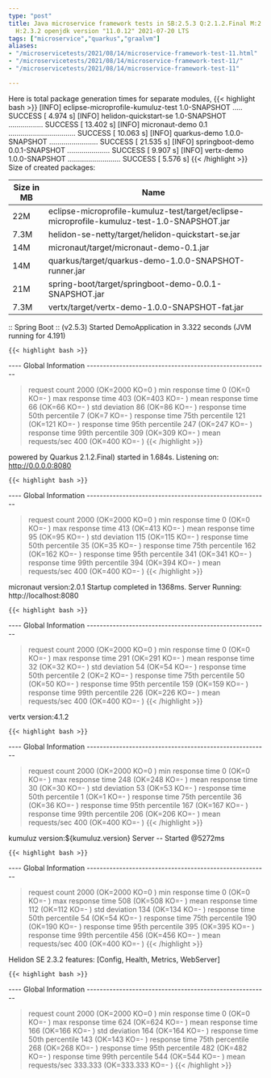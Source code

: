 ```yaml
---
type: "post"
title: Java microservice framework tests in SB:2.5.3 Q:2.1.2.Final M:2.5.12 V:4.1.2
  H:2.3.2 openjdk version "11.0.12" 2021-07-20 LTS
tags: ["microservice","quarkus","graalvm"]
aliases:
- "/microservicetests/2021/08/14/microservice-framework-test-11.html"
- "/microservicetests/2021/08/14/microservice-framework-test-11/"
- "/microservicetests/2021/08/14/microservice-framework-test-11"

---
```

 
Here is total package generation times for separate modules,
{{< highlight bash >}}
[INFO] eclipse-microprofile-kumuluz-test 1.0-SNAPSHOT ..... SUCCESS [  4.974 s]
[INFO] helidon-quickstart-se 1.0-SNAPSHOT ................. SUCCESS [ 13.402 s]
[INFO] micronaut-demo 0.1 ................................. SUCCESS [ 10.063 s]
[INFO] quarkus-demo 1.0.0-SNAPSHOT ........................ SUCCESS [ 21.535 s]
[INFO] springboot-demo 0.0.1-SNAPSHOT ..................... SUCCESS [  9.907 s]
[INFO] vertx-demo 1.0.0-SNAPSHOT .......................... SUCCESS [  5.576 s]
{{< /highlight >}}
Size of created packages:

| Size in MB |  Name |
|------------|-------|
| 22M | eclipse-microprofile-kumuluz-test/target/eclipse-microprofile-kumuluz-test-1.0-SNAPSHOT.jar |
| 7.3M | helidon-se-netty/target/helidon-quickstart-se.jar |
| 14M | micronaut/target/micronaut-demo-0.1.jar |
| 14M | quarkus/target/quarkus-demo-1.0.0-SNAPSHOT-runner.jar |
| 21M | spring-boot/target/springboot-demo-0.0.1-SNAPSHOT.jar |
| 7.3M | vertx/target/vertx-demo-1.0.0-SNAPSHOT-fat.jar |


:: Spring Boot :: (v2.5.3) Started DemoApplication in 3.322 seconds (JVM running for 4.191)

    {{< highlight bash >}}
---- Global Information --------------------------------------------------------
> request count                                       2000 (OK=2000   KO=0     )
> min response time                                      0 (OK=0      KO=-     )
> max response time                                    403 (OK=403    KO=-     )
> mean response time                                    66 (OK=66     KO=-     )
> std deviation                                         86 (OK=86     KO=-     )
> response time 50th percentile                          7 (OK=7      KO=-     )
> response time 75th percentile                        121 (OK=121    KO=-     )
> response time 95th percentile                        247 (OK=247    KO=-     )
> response time 99th percentile                        309 (OK=309    KO=-     )
> mean requests/sec                                    400 (OK=400    KO=-     )
{{< /highlight >}}

powered by Quarkus 2.1.2.Final) started in 1.684s. Listening on: http://0.0.0.0:8080

    {{< highlight bash >}}
---- Global Information --------------------------------------------------------
> request count                                       2000 (OK=2000   KO=0     )
> min response time                                      0 (OK=0      KO=-     )
> max response time                                    413 (OK=413    KO=-     )
> mean response time                                    95 (OK=95     KO=-     )
> std deviation                                        115 (OK=115    KO=-     )
> response time 50th percentile                         35 (OK=35     KO=-     )
> response time 75th percentile                        162 (OK=162    KO=-     )
> response time 95th percentile                        341 (OK=341    KO=-     )
> response time 99th percentile                        394 (OK=394    KO=-     )
> mean requests/sec                                    400 (OK=400    KO=-     )
{{< /highlight >}}

micronaut version:2.0.1 Startup completed in 1368ms. Server Running: http://localhost:8080

    {{< highlight bash >}}
---- Global Information --------------------------------------------------------
> request count                                       2000 (OK=2000   KO=0     )
> min response time                                      0 (OK=0      KO=-     )
> max response time                                    291 (OK=291    KO=-     )
> mean response time                                    32 (OK=32     KO=-     )
> std deviation                                         54 (OK=54     KO=-     )
> response time 50th percentile                          2 (OK=2      KO=-     )
> response time 75th percentile                         50 (OK=50     KO=-     )
> response time 95th percentile                        159 (OK=159    KO=-     )
> response time 99th percentile                        226 (OK=226    KO=-     )
> mean requests/sec                                    400 (OK=400    KO=-     )
{{< /highlight >}}

vertx version:4.1.2

    {{< highlight bash >}}
---- Global Information --------------------------------------------------------
> request count                                       2000 (OK=2000   KO=0     )
> min response time                                      0 (OK=0      KO=-     )
> max response time                                    248 (OK=248    KO=-     )
> mean response time                                    30 (OK=30     KO=-     )
> std deviation                                         53 (OK=53     KO=-     )
> response time 50th percentile                          1 (OK=1      KO=-     )
> response time 75th percentile                         36 (OK=36     KO=-     )
> response time 95th percentile                        167 (OK=167    KO=-     )
> response time 99th percentile                        206 (OK=206    KO=-     )
> mean requests/sec                                    400 (OK=400    KO=-     )
{{< /highlight >}}

kumuluz version:${kumuluz.version} Server -- Started @5272ms

    {{< highlight bash >}}
---- Global Information --------------------------------------------------------
> request count                                       2000 (OK=2000   KO=0     )
> min response time                                      0 (OK=0      KO=-     )
> max response time                                    508 (OK=508    KO=-     )
> mean response time                                   112 (OK=112    KO=-     )
> std deviation                                        134 (OK=134    KO=-     )
> response time 50th percentile                         54 (OK=54     KO=-     )
> response time 75th percentile                        190 (OK=190    KO=-     )
> response time 95th percentile                        395 (OK=395    KO=-     )
> response time 99th percentile                        456 (OK=456    KO=-     )
> mean requests/sec                                    400 (OK=400    KO=-     )
{{< /highlight >}}

Helidon SE 2.3.2 features: [Config, Health, Metrics, WebServer]

    {{< highlight bash >}}
---- Global Information --------------------------------------------------------
> request count                                       2000 (OK=2000   KO=0     )
> min response time                                      0 (OK=0      KO=-     )
> max response time                                    624 (OK=624    KO=-     )
> mean response time                                   166 (OK=166    KO=-     )
> std deviation                                        164 (OK=164    KO=-     )
> response time 50th percentile                        143 (OK=143    KO=-     )
> response time 75th percentile                        268 (OK=268    KO=-     )
> response time 95th percentile                        482 (OK=482    KO=-     )
> response time 99th percentile                        544 (OK=544    KO=-     )
> mean requests/sec                                333.333 (OK=333.333 KO=-     )
{{< /highlight >}}